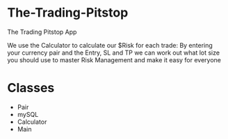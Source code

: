 # The-Trading-Pitstop
The Trading Pitstop App

We use the Calculator to calculate our $Risk for each trade:
  By entering your currency pair and the Entry, SL and TP we can work out what lot size you should use to master Risk Management and make it easy for everyone

# Classes
- Pair
- mySQL
- Calculator
- Main
